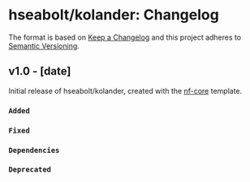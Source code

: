 # hseabolt/kolander: Changelog

The format is based on [Keep a Changelog](https://keepachangelog.com/en/1.0.0/)
and this project adheres to [Semantic Versioning](https://semver.org/spec/v2.0.0.html).

## v1.0 - [date]

Initial release of hseabolt/kolander, created with the [nf-core](https://nf-co.re/) template.

### `Added`

### `Fixed`

### `Dependencies`

### `Deprecated`
